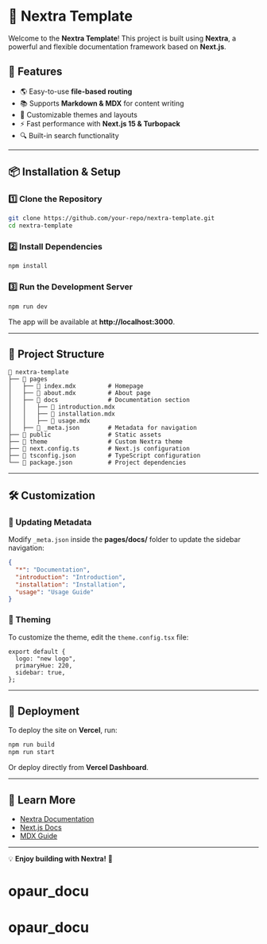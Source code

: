 # 🚀 Nextra Template

Welcome to the **Nextra Template**! This project is built using **Nextra**, a powerful and flexible documentation framework based on **Next.js**.

## 📌 Features
- 🌎 Easy-to-use **file-based routing**
- 📚 Supports **Markdown & MDX** for content writing
- 🎨 Customizable themes and layouts
- ⚡ Fast performance with **Next.js 15 & Turbopack**
- 🔍 Built-in search functionality

---

## 📦 Installation & Setup

### 1️⃣ Clone the Repository
```bash
git clone https://github.com/your-repo/nextra-template.git
cd nextra-template
```

### 2️⃣ Install Dependencies
```bash
npm install
```

### 3️⃣ Run the Development Server
```bash
npm run dev
```
The app will be available at **http://localhost:3000**.

---

## 📂 Project Structure
```
📁 nextra-template
├── 📁 pages
│   ├── 📄 index.mdx         # Homepage
│   ├── 📄 about.mdx         # About page
│   ├── 📁 docs              # Documentation section
│   │   ├── 📄 introduction.mdx
│   │   ├── 📄 installation.mdx
│   │   ├── 📄 usage.mdx
│   ├── 📄 _meta.json        # Metadata for navigation
├── 📁 public                # Static assets
├── 📁 theme                 # Custom Nextra theme
├── 📄 next.config.ts        # Next.js configuration
├── 📄 tsconfig.json         # TypeScript configuration
└── 📄 package.json          # Project dependencies
```

---

## 🛠 Customization

### 🔧 Updating Metadata
Modify `_meta.json` inside the **pages/docs/** folder to update the sidebar navigation:
```json
{
  "*": "Documentation",
  "introduction": "Introduction",
  "installation": "Installation",
  "usage": "Usage Guide"
}
```

### 🎨 Theming
To customize the theme, edit the `theme.config.tsx` file:
```tsx
export default {
  logo: "new logo",
  primaryHue: 220,
  sidebar: true,
};
```

---

## 🚀 Deployment
To deploy the site on **Vercel**, run:
```bash
npm run build
npm run start
```
Or deploy directly from **Vercel Dashboard**.

---

## 📖 Learn More
- [Nextra Documentation](https://nextra.site/)
- [Next.js Docs](https://nextjs.org/docs)
- [MDX Guide](https://mdxjs.com/)

---

💡 **Enjoy building with Nextra!** 🚀

# opaur_docu
# opaur_docu
